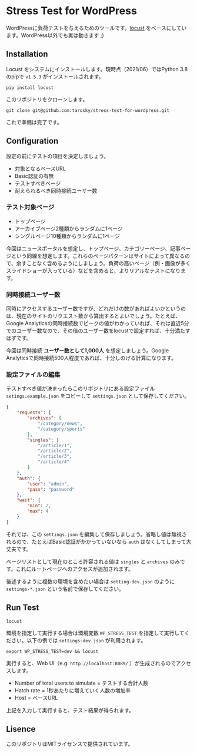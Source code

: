 # Stress Test for WordPress

WordPressに負荷テストを与えるためのツールです。[locust](https://docs.locust.io/en/stable/index.html) をベースにしています。WordPress以外でも実は動きます ;)

## Installation

Locust をシステムにインストールします。現時点（2021/06）ではPython 3.8のpipで `v1.5.3` がインストールされます。

```
pip install locust
```

このリポジトリをクローンします。

```
git clone git@github.com:tarosky/stress-test-for-wordpress.git
```

これで準備は完了です。

## Configuration

設定の前にテストの項目を決定しましょう。

- 対象となるベースURL
- Basic認証の有無
- テストすべきページ
- 耐えられるべき同時接続ユーザー数

### テスト対象ページ

- トップページ
- アーカイブページ2種類からランダムに1ページ
- シングルページ10種類からランダムに1ページ

今回はニュースポータルを想定し、トップページ、カテゴリーページ、記事ページという同線を想定します。これらのページパターンはサイトによって異なるので、余すことなく含めるようにしましょう。負荷の高いページ（例・画像が多くスライドショーが入っている）などを含めると、よりリアルなテストになります。

### 同時接続ユーザー数

同時にアクセスするユーザー数ですが、どれだけの数があればよいかというのは、現在のサイトのリクエスト数から算出するとよいでしょう。たとえば、Google Analyticsの同時接続数でピークの値がわかっていれば、それは直近5分でのユーザー数なので、その倍のユーザー数をlocustで設定すれば、十分満たすはずです。

今回は同時接続 **ユーザー数として1,000人** を想定しましょう。Google Analyticsで同時接続500人程度であれば、十分しのげる計算になります。

### 設定ファイルの編集

テストすべき値が決まったらこのリポジトリにある設定ファイル `setings.example.json` をコピーして `settings.json` として保存してください。

```json
{
	"requests": {
		"archives": [
			"/category/news",
			"/category/sports"
		],
		"singles": [
			"/article/1",
			"/article/2",
			"/article/3",
			"/article/4"
		]
	},
	"auth": {
		"user": "admin",
		"pass": "password"
	},
	"wait": {
		"min": 2,
		"max": 4
	}
}
```

それでは、この `settings.json` を編集して保存しましょう。省略し値は無視されるので、たとえばBasic認証がかかっていないなら `auth` はなくしてしまって大丈夫です。

ページリストとして現在のところ許容される値は `singles` と `archives` のみです。これにルートページへのアクセスが追加されます。

後述するように複数の環境を含めたい場合は `setting-dev.json` のように `settings-*.json` という名前で保存してください。

## Run Test

```
locust
```

環境を指定して実行する場合は環境変数 `WP_STRESS_TEST` を指定して実行してください。以下の例では `settings-dev.json` が利用されます。

```
export WP_STRESS_TEST=dev && locust
```

実行すると、Web UI（e.g. `http://localhost:8089/` ）が生成されるのでアクセスします。

- Number of total users to simulate = テストする合計人数
- Hatch rate = 1秒あたりに増えていく人数の増加率
- Host = ベースURL

上記を入力して実行すると、テスト結果が得られます。

## Lisence

このリポジトリはMITライセンスで提供されています。